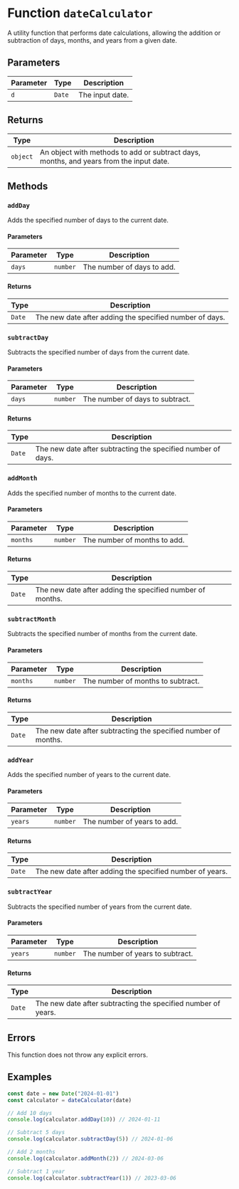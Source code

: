 # Function `dateCalculator`

A utility function that performs date calculations, allowing the addition or subtraction of days, months, and years from a given date.

## Parameters

| Parameter | Type   | Description     |
| --------- | ------ | --------------- |
| `d`       | `Date` | The input date. |

## Returns

| Type     | Description                                                                            |
| -------- | -------------------------------------------------------------------------------------- |
| `object` | An object with methods to add or subtract days, months, and years from the input date. |

## Methods

### `addDay`

Adds the specified number of days to the current date.

#### Parameters

| Parameter | Type     | Description                |
| --------- | -------- | -------------------------- |
| `days`    | `number` | The number of days to add. |

#### Returns

| Type   | Description                                             |
| ------ | ------------------------------------------------------- |
| `Date` | The new date after adding the specified number of days. |

### `subtractDay`

Subtracts the specified number of days from the current date.

#### Parameters

| Parameter | Type     | Description                     |
| --------- | -------- | ------------------------------- |
| `days`    | `number` | The number of days to subtract. |

#### Returns

| Type   | Description                                                  |
| ------ | ------------------------------------------------------------ |
| `Date` | The new date after subtracting the specified number of days. |

### `addMonth`

Adds the specified number of months to the current date.

#### Parameters

| Parameter | Type     | Description                  |
| --------- | -------- | ---------------------------- |
| `months`  | `number` | The number of months to add. |

#### Returns

| Type   | Description                                               |
| ------ | --------------------------------------------------------- |
| `Date` | The new date after adding the specified number of months. |

### `subtractMonth`

Subtracts the specified number of months from the current date.

#### Parameters

| Parameter | Type     | Description                       |
| --------- | -------- | --------------------------------- |
| `months`  | `number` | The number of months to subtract. |

#### Returns

| Type   | Description                                                    |
| ------ | -------------------------------------------------------------- |
| `Date` | The new date after subtracting the specified number of months. |

### `addYear`

Adds the specified number of years to the current date.

#### Parameters

| Parameter | Type     | Description                 |
| --------- | -------- | --------------------------- |
| `years`   | `number` | The number of years to add. |

#### Returns

| Type   | Description                                              |
| ------ | -------------------------------------------------------- |
| `Date` | The new date after adding the specified number of years. |

### `subtractYear`

Subtracts the specified number of years from the current date.

#### Parameters

| Parameter | Type     | Description                      |
| --------- | -------- | -------------------------------- |
| `years`   | `number` | The number of years to subtract. |

#### Returns

| Type   | Description                                                   |
| ------ | ------------------------------------------------------------- |
| `Date` | The new date after subtracting the specified number of years. |

## Errors

This function does not throw any explicit errors.

## Examples

```typescript
const date = new Date("2024-01-01")
const calculator = dateCalculator(date)

// Add 10 days
console.log(calculator.addDay(10)) // 2024-01-11

// Subtract 5 days
console.log(calculator.subtractDay(5)) // 2024-01-06

// Add 2 months
console.log(calculator.addMonth(2)) // 2024-03-06

// Subtract 1 year
console.log(calculator.subtractYear(1)) // 2023-03-06
```
